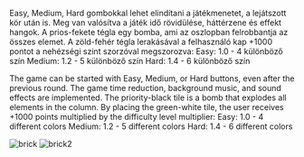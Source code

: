 Easy, Medium, Hard gombokkal lehet elindítani a játékmenetet, a lejátszott kör után is.
Meg van valósítva a játék idő rövidülése, háttérzene és effekt hangok.
A prios-fekete tégla egy bomba, ami az oszlopban felrobbantja az összes elemet.
A zöld-fehér tégla lerakásával a felhasználó kap +1000 pontot a nehézségi szint szorzóval megszorozva: 
Easy: 1.0 - 4 különböző szín
Medium: 1.2 - 5 különböző szín
Hard: 1.4 - 6 különböző szín

The game can be started with Easy, Medium, or Hard buttons, even after the previous round.
The game time reduction, background music, and sound effects are implemented.
The priority-black tile is a bomb that explodes all elements in the column.
By placing the green-white tile, the user receives +1000 points multiplied by the difficulty level multiplier:
Easy: 1.0 - 4 different colors
Medium: 1.2 - 5 different colors
Hard: 1.4 - 6 different colors

![brick](https://github.com/user-attachments/assets/0fab51a1-67de-4f9d-b268-861059206622)
![brick2](https://github.com/user-attachments/assets/4b8a4232-cf57-4329-9604-be98081ebaf6)
